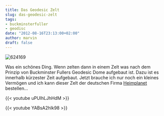 ```yaml
---
title: Das Geodesic Zelt
slug: das-geodesic-zelt
tags:
- buckminsterfuller
- geodisc
date: "2012-08-16T23:13:00+02:00"
author: marvin
draft: false
---
```

![624169](/images/624169.jpg)

Was ein schönes Ding. Wenn zelten dann in einem Zelt was nach dem
Prinzip von Buckminster Fullers Geodesic Dome aufgebaut ist. Dazu ist es
innerhalb kürzester Zeit aufgebaut. Jetzt brauche ich nur noch ein
kleines Vermögen und ich kann dieser Zelt der deutschen Firma
[Heimplanet](http://heimplanet.com/produkte/the-cave/) bestellen...

{{< youtube uPUlhLJhHdM >}}

{{< youtube YABsA2hlk98 >}}